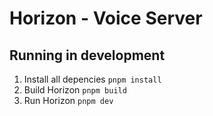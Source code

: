 # Horizon - Voice Server

## Running in development

1. Install all depencies `pnpm install`
2. Build Horizon `pnpm build`
3. Run Horizon `pnpm dev`
